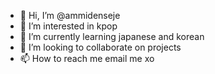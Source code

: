 - 👋 Hi, I’m @ammidenseje
- 👀 I’m interested in kpop
- 🌱 I’m currently learning japanese and korean
- 💞️ I’m looking to collaborate on projects
- 📫 How to reach me email me xo

<!---
ammidenseje/ammidenseje is a ✨ special ✨ repository because its `README.md` (this file) appears on your GitHub profile.
You can click the Preview link to take a look at your changes.
--->
